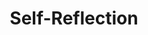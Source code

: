 ---
pid: llb57
title: Self-Reflection
location_transcription: Any
coordinates: "[-75.1750015, 39.9606433]"
zipcode: '17901'
gen_neighborhood: 
neighborhood: 
outside_phl: 'Pottsville PA '
age: '13'
age_range: 13-19
instagram: 
image_file_name: llb_57.jpg
proposal_transcription: |-
  //Do you like what you see behind the filters?//
  //It's your job to change it.//
  Based off of modern day Snapchat. Lots of mirrors with filter decals. Big middle mirror with nothing.
topic: Pop Culture,Technology
topic_summary: 0, 0
type: Interactive
keywords_other: 
credit: 
image_labels: 
twitter: 
facebook: 
permalink: "/monuments/llb57/"
layout: item-page
---